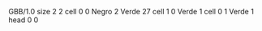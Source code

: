 <gs-board without-header> GBB/1.0
size 2 2
cell 0 0 Negro 2 Verde 27
cell 1 0 Verde 1 
cell 0 1 Verde 1 
head 0 0 </gs-board>